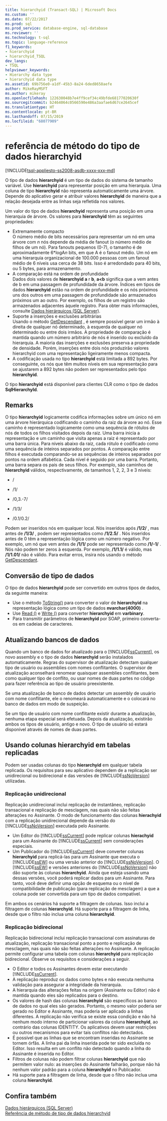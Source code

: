 ```yaml
---
title: hierarchyid (Transact-SQL) | Microsoft Docs
ms.custom: ''
ms.date: 07/22/2017
ms.prod: sql
ms.prod_service: database-engine, sql-database
ms.reviewer: ''
ms.technology: t-sql
ms.topic: language-reference
f1_keywords:
- hierarchyid
- hierarchyid_TSQL
dev_langs:
- TSQL
helpviewer_keywords:
- Hierarchy data type
- hierarchyid data type
ms.assetid: 69b756e0-a1df-45b3-8a24-6ded8658aefe
author: MikeRayMSFT
ms.author: mikeray
ms.openlocfilehash: 122630048b7e4ff9cef34c49bfde68177020630f
ms.sourcegitcommit: b2464064c0566590e486a3aafae6d67ce2645cef
ms.translationtype: HT
ms.contentlocale: pt-BR
ms.lasthandoff: 07/15/2019
ms.locfileid: "68077909"
---
```

# <a name="hierarchyid-data-type-method-reference"></a>referência de método do tipo de dados hierarchyid
[!INCLUDE[tsql-appliesto-ss2008-asdb-xxxx-xxx-md](../../includes/tsql-appliesto-ss2008-asdb-xxxx-xxx-md.md)]

O tipo de dados **hierarchyid** é um tipo de dados do sistema de tamanho variável. Use **hierarchyid** para representar posição em uma hierarquia. Uma coluna de tipo **hierarchyid** não representa automaticamente uma árvore. Depende do aplicativo gerar e atribuir valores **hierarchyid** de maneira que a relação desejada entre as linhas seja refletida nos valores.
  
Um valor do tipo de dados **hierarchyid** representa uma posição em uma hierarquia de árvore. Os valores para **hierarchyid** têm as seguintes propriedades:
  
-   Extremamente compacto  
     O número médio de bits necessários para representar um nó em uma árvore com *n* nós depende da média de fanout (o número médio de filhos de um nó). Para fanouts pequenos (0-7), o tamanho é de aproximadamente 6\*logA*n* bits, em que A é o fanout médio. Um nó em uma hierarquia organizacional de 100.000 pessoas com um fanout médio de 6 níveis usa cerca de 38 bits. Isso é arredondado para 40 bits, ou 5 bytes, para armazenamento.  
-   A comparação está na ordem de profundidade  
     Dados dois valores de **hierarchyid** **a** r **b**, **a<b** significa que a vem antes de b em uma passagem de profundidade da árvore. Índices em tipos de dados **hierarchyid** estão na ordem de profundidade e os nós próximos uns dos outros em uma passagem de profundidade são armazenados próximos um ao outro. Por exemplo, os filhos de um registro são armazenados adjacentes àquele registro. Para obter mais informações, consulte [Dados hierárquicos &#40;SQL Server&#41;](../../relational-databases/hierarchical-data-sql-server.md).  
-   Suporte a inserções e exclusões arbitrárias  
     Usando o método [GetDescendant](../../t-sql/data-types/getdescendant-database-engine.md) , é sempre possível gerar um irmão à direita de qualquer nó determinado, à esquerda de qualquer nó determinado ou entre dois irmãos. A propriedade de comparação é mantida quando um número arbitrário de nós é inserido ou excluído da hierarquia. A maioria das inserções e exclusões preserva a propriedade de densidade. Porém, inserções entre dois nós produzirão valores hierarchyid com uma representação ligeiramente menos compacta.  
-   A codificação usada no tipo **hierarchyid** está limitada a 892 bytes. Por conseguinte, os nós que têm muitos níveis em sua representação para se ajustarem a 892 bytes não podem ser representados pelo tipo **hierarchyid**.  
  
O tipo **hierarchyid** está disponível para clientes CLR como o tipo de dados **SqlHierarchyId**.
  
## <a name="remarks"></a>Remarks  
O tipo **hierarchyid** logicamente codifica informações sobre um único nó em uma árvore hierárquica codificando o caminho da raiz da árvore ao nó. Esse caminho é representado logicamente como uma sequência de rótulos de nós de todos os filhos visitados depois da raiz. Uma barra inicia a representação e um caminho que visita apenas a raiz é representado por uma barra única. Para níveis abaixo da raiz, cada rótulo é codificado como uma sequência de inteiros separados por pontos. A comparação entre filhos é executada comparando-se as sequências de inteiros separados por pontos na ordem alfabética. Cada nível é seguido por uma barra. Portanto, uma barra separa os pais de seus filhos. Por exemplo, são caminhos de **hierarchyid** válidos, respectivamente, de tamanhos 1, 2, 2, 3 e 3 níveis:
  
-   /  
  
-   /1/  
  
-   /0,3.-7/  
  
-   /1/3/  
  
-   /0.1/0.2/  
  
Podem ser inseridos nós em qualquer local. Nós inseridos após **/1/2/** , mas antes de **/1/3/** , podem ser representados como **/1/2.5/** . Nós inseridos antes de 0 têm a representação lógica como um número negativo. Por exemplo, um nó que vem antes de **/1/1/** pode ser representado como **/1/-1/** . Nós não podem ter zeros à esquerda. Por exemplo, **/1/1.1/** é válido, mas **/1/1.01/** não é válido. Para evitar erros, insira nós usando o método [GetDescendant](../../t-sql/data-types/getdescendant-database-engine.md).
  
## <a name="data-type-conversion"></a>Conversão de tipo de dados
O tipo de dados **hierarchyid** pode ser convertido em outros tipos de dados, da seguinte maneira:
-   Use o método [ToString()](../../t-sql/data-types/tostring-database-engine.md) para converter o valor de **hierarchyid** na representação lógica como um tipo de dados **nvarchar(4000)** .  
-   Use [Read ()](../../t-sql/data-types/read-database-engine.md) e [Write ()](../../t-sql/data-types/write-database-engine.md) para converter **hierarchyid** em **varbinary**.  
-   Para transmitir parâmetros de **hierarchyid** por SOAP, primeiro converta-os em cadeias de caracteres.  
  
## <a name="upgrading-databases"></a>Atualizando bancos de dados
Quando um banco de dados for atualizado para o [!INCLUDE[ssCurrent](../../includes/sscurrent-md.md)], os novo assembly e o tipo de dados **hierarchyid** serão instalados automaticamente. Regras do supervisor de atualização detectam qualquer tipo de usuário ou assemblies com nomes conflitantes. O supervisor de atualização aconselhará renomear quaisquer assemblies conflitantes, bem como qualquer tipo de conflito, ou usar nomes de duas partes no código para fazer referência ao tipo de usuário preexistente.
  
Se uma atualização de banco de dados detectar um assembly de usuário com nome conflitante, ele o renomeará automaticamente e o colocará no banco de dados em modo de suspeição.
  
Se um tipo de usuário com nome conflitante existir durante a atualização, nenhuma etapa especial será efetuada. Depois da atualização, existirão ambos os tipos de usuário, antigo e novo. O tipo de usuário só estará disponível através de nomes de duas partes.
  
## <a name="using-hierarchyid-columns-in-replicated-tables"></a>Usando colunas hierarchyid em tabelas replicadas
Podem ser usadas colunas do tipo **hierarchyid** em qualquer tabela replicada. Os requisitos para seu aplicativo dependem de a replicação ser unidirecional ou bidirecional e das versões de [!INCLUDE[ssNoVersion](../../includes/ssnoversion-md.md)] utilizadas.
  
### <a name="one-directional-replication"></a>Replicação unidirecional
Replicação unidirecional inclui replicação de instantâneo, replicação transacional e replicação de mesclagem, nas quais não são feitas alterações no Assinante. O modo de funcionamento das colunas **hierachyid** com a replicação unidirecional depende da versão do [!INCLUDE[ssNoVersion](../../includes/ssnoversion-md.md)] executada pelo Assinante.
-   Um Editor do [!INCLUDE[ssCurrent](../../includes/sscurrent-md.md)] pode replicar colunas **hierachyid** para um Assinante do [!INCLUDE[ssCurrent](../../includes/sscurrent-md.md)] sem considerações especiais.  
-   Um Publicador do [!INCLUDE[ssCurrent](../../includes/sscurrent-md.md)] deve converter colunas **hierarchyid** para replicá-las para um Assinante que executa o [!INCLUDE[ssEW](../../includes/ssew-md.md)] ou uma versão anterior do [!INCLUDE[ssNoVersion](../../includes/ssnoversion-md.md)]. O [!INCLUDE[ssEW](../../includes/ssew-md.md)] e versões anteriores do [!INCLUDE[ssNoVersion](../../includes/ssnoversion-md.md)] não dão suporte às colunas **hierarchyid**. Ainda que esteja usando uma dessas versões, você poderá replicar dados para um Assinante. Para tanto, você deve definir uma opção de esquema ou o nível de compatibilidade de publicação (para replicação de mesclagem) a que a coluna pode ser convertida para um tipo de dados compatível.  
  
Em ambos os cenários há suporte a filtragem de colunas. Isso inclui a filtragem de colunas **hierarchyid**. Há suporte para a filtragem de linha, desde que o filtro não inclua uma coluna **hierarchyid**.
  
### <a name="bi-directional-replication"></a>Replicação bidirecional
Replicação bidirecional inclui replicação transacional com assinaturas de atualização, replicação transacional ponto a ponto e replicação de mesclagem, nas quais não são feitas alterações no Assinante. A replicação permite configurar uma tabela com colunas **hierarchyid** para replicação bidirecional. Observe os requisitos e considerações a seguir.
-   O Editor e todos os Assinantes devem estar executando [!INCLUDE[ssCurrent](../../includes/sscurrent-md.md)].  
-   A replicação reproduz os dados como bytes e não executa nenhuma validação para assegurar a integridade da hierarquia.  
-   A hierarquia das alterações feitas na origem (Assinante ou Editor) não é mantida quando eles são replicados para o destino.  
-   Os valores de hash das colunas **hierarchyid** são específicos ao banco de dados no qual eles são gerados. Portanto, o mesmo valor poderia ser gerado no Editor e Assinante, mas poderia ser aplicado a linhas diferentes. A replicação não verifica se existe essa condição e não há nenhum modo interno de particionar valores da coluna **hierarchyid**, ao contrário das colunas IDENTITY. Os aplicativos devem usar restrições ou outros mecanismos para evitar tais conflitos não detectados.  
-   É possível que as linhas que se encontram inseridas no Assinante se tornem órfãs. A linha pai da linha inserida pode ter sido excluída no Editor. Isso resulta em um conflito não detectado quando a linha do Assinante é inserida no Editor.  
-   Filtros de colunas não podem filtrar colunas **hierarchyid** que não permitem valor nulo: as inserções do Assinante falharão, porque não há nenhum valor padrão para a coluna **hierarchyid** no Publicador.  
-   Há suporte para a filtragem de linha, desde que o filtro não inclua uma coluna **hierarchyid**.  
  
## <a name="see-also"></a>Confira também
[Dados hierárquicos &#40;SQL Server&#41;](../../relational-databases/hierarchical-data-sql-server.md)  
[Referência de método de tipo de dados hierarchyid](https://msdn.microsoft.com/library/01a050f5-7580-4d5f-807c-7f11423cbb06)
  
  
